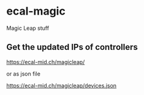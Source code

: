 # ecal-magic
Magic Leap stuff

## Get the updated IPs of controllers
https://ecal-mid.ch/magicleap/

or as json file

https://ecal-mid.ch/magicleap/devices.json
